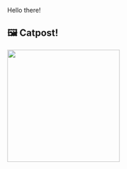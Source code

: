 Hello there!



## 🖼️ Catpost!

<sub>
    <img src="https://cdn2.thecatapi.com/images/4SMtuIBXj.jpg" height="256">
</sub>

